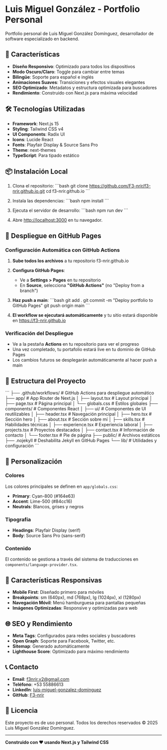 # Luis Miguel González - Portfolio Personal

Portfolio personal de Luis Miguel González Domínguez, desarrollador de software especializado en backend.

## 🚀 Características

- **Diseño Responsivo**: Optimizado para todos los dispositivos
- **Modo Oscuro/Claro**: Toggle para cambiar entre temas
- **Bilingüe**: Soporte para español e inglés
- **Animaciones Suaves**: Transiciones y efectos visuales elegantes
- **SEO Optimizado**: Metadatos y estructura optimizada para buscadores
- **Rendimiento**: Construido con Next.js para máxima velocidad

## 🛠️ Tecnologías Utilizadas

- **Framework**: Next.js 15
- **Styling**: Tailwind CSS v4
- **UI Components**: Radix UI
- **Icons**: Lucide React
- **Fonts**: Playfair Display & Source Sans Pro
- **Theme**: next-themes
- **TypeScript**: Para tipado estático

## 📦 Instalación Local

1. Clona el repositorio:
\`\`\`bash
git clone https://github.com/F3-nrir/f3-nrir.github.io.git
cd f3-nrir.github.io
\`\`\`

2. Instala las dependencias:
\`\`\`bash
npm install
\`\`\`

3. Ejecuta el servidor de desarrollo:
\`\`\`bash
npm run dev
\`\`\`

4. Abre [http://localhost:3000](http://localhost:3000) en tu navegador.

## 🚀 Despliegue en GitHub Pages

### Configuración Automática con GitHub Actions

1. **Sube todos los archivos** a tu repositorio f3-nrir.github.io

2. **Configura GitHub Pages**:
   - Ve a **Settings > Pages** en tu repositorio
   - En **Source**, selecciona **"GitHub Actions"** (no "Deploy from a branch")

3. **Haz push a main**:
\`\`\`bash
git add .
git commit -m "Deploy portfolio to GitHub Pages"
git push origin main
\`\`\`

4. **El workflow se ejecutará automáticamente** y tu sitio estará disponible en https://f3-nrir.github.io

### Verificación del Despliegue

- Ve a la pestaña **Actions** en tu repositorio para ver el progreso
- Una vez completado, tu portafolio estará live en tu dominio de GitHub Pages
- Los cambios futuros se desplegarán automáticamente al hacer push a main

## 📁 Estructura del Proyecto

\`\`\`
├── .github/workflows/     # GitHub Actions para despliegue automático
├── app/                   # App Router de Next.js
│   ├── layout.tsx        # Layout principal
│   ├── page.tsx          # Página principal
│   └── globals.css       # Estilos globales
├── components/           # Componentes React
│   ├── ui/              # Componentes de UI reutilizables
│   ├── header.tsx       # Navegación principal
│   ├── hero.tsx         # Sección hero
│   ├── about.tsx        # Sección sobre mí
│   ├── skills.tsx       # Habilidades técnicas
│   ├── experience.tsx   # Experiencia laboral
│   ├── projects.tsx     # Proyectos destacados
│   ├── contact.tsx      # Información de contacto
│   └── footer.tsx       # Pie de página
├── public/              # Archivos estáticos
├── .nojekyll           # Deshabilita Jekyll en GitHub Pages
└── lib/                # Utilidades y configuración
\`\`\`

## 🎨 Personalización

### Colores
Los colores principales se definen en `app/globals.css`:
- **Primary**: Cyan-800 (#164e63)
- **Accent**: Lime-500 (#84cc16)
- **Neutrals**: Blancos, grises y negros

### Tipografía
- **Headings**: Playfair Display (serif)
- **Body**: Source Sans Pro (sans-serif)

### Contenido
El contenido se gestiona a través del sistema de traducciones en `components/language-provider.tsx`.

## 📱 Características Responsivas

- **Mobile First**: Diseñado primero para móviles
- **Breakpoints**: sm (640px), md (768px), lg (1024px), xl (1280px)
- **Navegación Móvil**: Menú hamburguesa para pantallas pequeñas
- **Imágenes Optimizadas**: Responsive y optimizadas para web

## 🌐 SEO y Rendimiento

- **Meta Tags**: Configurados para redes sociales y buscadores
- **Open Graph**: Soporte para Facebook, Twitter, etc.
- **Sitemap**: Generado automáticamente
- **Lighthouse Score**: Optimizado para máximo rendimiento

## 📞 Contacto

- **Email**: f3nrir.v2@gmail.com
- **Teléfono**: +53 55886613
- **LinkedIn**: [luis-miguel-gonzalez-dominguez](https://linkedin.com/in/luis-miguel-gonzalez-dominguez)
- **GitHub**: [F3-nrir](https://github.com/F3-nrir)

## 📄 Licencia

Este proyecto es de uso personal. Todos los derechos reservados © 2025 Luis Miguel González Domínguez.

---

**Construido con ❤️ usando Next.js y Tailwind CSS**

